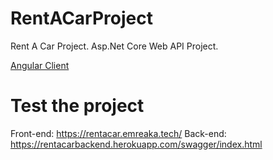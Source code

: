 # RentACarProject
Rent A Car Project. Asp.Net Core Web API Project.

[Angular Client](https://github.com/EmreAka/RentACar-Angular)

# Test the project

Front-end: https://rentacar.emreaka.tech/
Back-end: https://rentacarbackend.herokuapp.com/swagger/index.html
